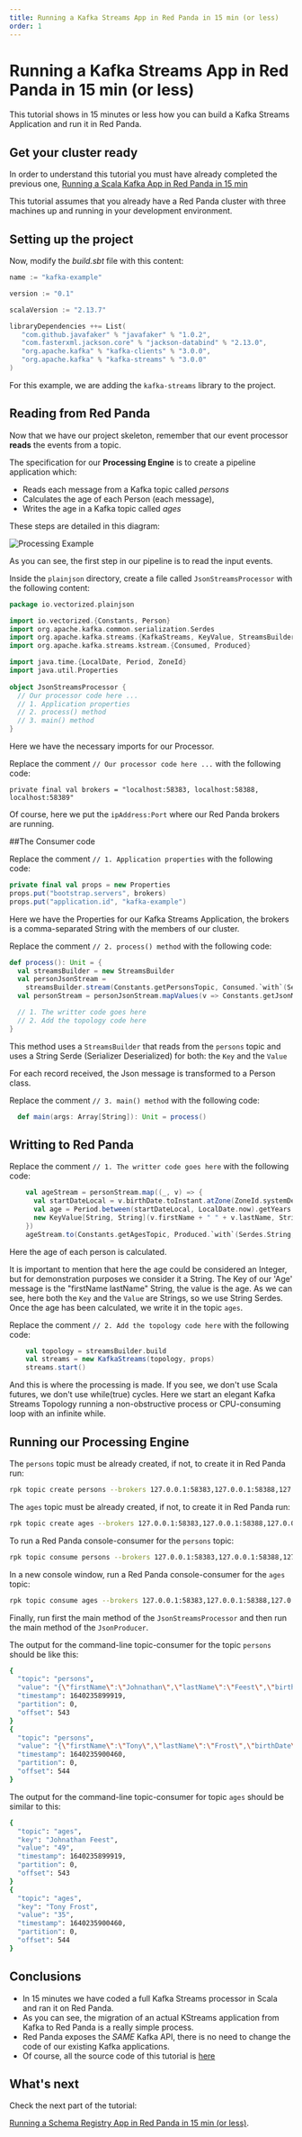 ```yaml
---
title: Running a Kafka Streams App in Red Panda in 15 min (or less)
order: 1
---
```


# Running a Kafka Streams App in Red Panda in 15 min (or less)

This tutorial shows in 15 minutes or less how you can build a Kafka Streams Application and run it in Red Panda.   

## Get your cluster ready

In order to understand this tutorial you must have already completed the previous one, [Running a Scala Kafka App in Red Panda in 15 min](/docs/scala-example) 

This tutorial assumes that you already have a Red Panda cluster with three machines up and running in your development environment.

## Setting up the project 

Now, modify the *build.sbt* file with this content:

```scala
name := "kafka-example"

version := "0.1"

scalaVersion := "2.13.7"

libraryDependencies ++= List(
   "com.github.javafaker" % "javafaker" % "1.0.2",
   "com.fasterxml.jackson.core" % "jackson-databind" % "2.13.0",
   "org.apache.kafka" % "kafka-clients" % "3.0.0",
   "org.apache.kafka" % "kafka-streams" % "3.0.0"
)
```
For this example, we are adding the `kafka-streams` library to the project. 

## Reading from Red Panda

Now that we have our project skeleton, remember that our event processor **reads** the events from a topic.

The specification for our **Processing Engine**  is to create a pipeline application which:
- Reads each message from a Kafka topic called *persons*
- Calculates the age of each Person (each message), 
- Writes the age in a Kafka topic called *ages*

These steps are detailed in this diagram:

![Processing Example](./images/processing_example.png)

As you can see, the first step in our pipeline is to read the input events.

Inside the `plainjson` directory, create a file called `JsonStreamsProcessor` with the following content:

```scala
package io.vectorized.plainjson

import io.vectorized.{Constants, Person}
import org.apache.kafka.common.serialization.Serdes
import org.apache.kafka.streams.{KafkaStreams, KeyValue, StreamsBuilder}
import org.apache.kafka.streams.kstream.{Consumed, Produced}

import java.time.{LocalDate, Period, ZoneId}
import java.util.Properties
  
object JsonStreamsProcessor {
  // Our processor code here ...
  // 1. Application properties
  // 2. process() method
  // 3. main() method
}
```
Here we have the necessary imports for our Processor.

Replace the comment `// Our processor code here ...` with the following code:

`private final val brokers = "localhost:58383, localhost:58388, localhost:58389"`

Of course, here we put the `ipAddress:Port` where our Red Panda brokers are running.

##The Consumer code

Replace the comment `// 1. Application properties` with the following code:

```scala
private final val props = new Properties
props.put("bootstrap.servers", brokers)
props.put("application.id", "kafka-example")
```

Here we have the Properties for our Kafka Streams Application, the brokers is a comma-separated String with the members of our cluster.

Replace the comment `// 2. process() method` with the following code:

```scala
def process(): Unit = {
  val streamsBuilder = new StreamsBuilder
  val personJsonStream =
    streamsBuilder.stream(Constants.getPersonsTopic, Consumed.`with`(Serdes.String, Serdes.String))
  val personStream = personJsonStream.mapValues(v => Constants.getJsonMapper.readValue(v, classOf[Person]))

  // 1. The writter code goes here
  // 2. Add the topology code here
}
```

This method uses a `StreamsBuilder` that reads from the `persons` topic and uses a String Serde (Serializer Deserialized)
for both: the `Key` and the `Value`

For each record received, the Json message is transformed to a Person class.

Replace the comment `// 3. main() method` with the following code:
```scala
  def main(args: Array[String]): Unit = process()
```

## Writting to Red Panda

Replace the comment `// 1. The writter code goes here` with the following code:

```scala
    val ageStream = personStream.map((_, v) => {
      val startDateLocal = v.birthDate.toInstant.atZone(ZoneId.systemDefault).toLocalDate
      val age = Period.between(startDateLocal, LocalDate.now).getYears
      new KeyValue[String, String](v.firstName + " " + v.lastName, String.valueOf(age))
    })
    ageStream.to(Constants.getAgesTopic, Produced.`with`(Serdes.String, Serdes.String))
```
Here the age of each person is calculated.

It is important to mention that here the age could be considered an Integer, but for demonstration purposes we consider it a String.
The Key of our 'Age' message is the "firstName lastName" String, the value is the age.
As we can see, here both the `Key` and the `Value` are Strings, so we use String Serdes.
Once the age has been calculated, we write it in the topic `ages`.

Replace the comment  `// 2. Add the topology code here` with the following code:  

```scala
    val topology = streamsBuilder.build
    val streams = new KafkaStreams(topology, props)
    streams.start()
```

And this is where the processing is made. If you see, we don't use Scala futures, we don't use while(true) cycles.
Here we start an elegant Kafka Streams Topology running a non-obstructive process or CPU-consuming loop with an infinite while. 

## Running our Processing Engine

The `persons` topic must be already created, if not, to create it in Red Panda run:

```bash
rpk topic create persons --brokers 127.0.0.1:58383,127.0.0.1:58388,127.0.0.1:58389
```

The `ages` topic must be already created, if not, to create it in Red Panda run:

```bash
rpk topic create ages --brokers 127.0.0.1:58383,127.0.0.1:58388,127.0.0.1:58389
```

To run a Red Panda console-consumer for the `persons` topic:

```bash
rpk topic consume persons --brokers 127.0.0.1:58383,127.0.0.1:58388,127.0.0.1:58389
```

In a new console window, run a Red Panda console-consumer for the `ages` topic:

```bash
rpk topic consume ages --brokers 127.0.0.1:58383,127.0.0.1:58388,127.0.0.1:58389
```

Finally, run first the main method of the `JsonStreamsProcessor` and then run the main method of the `JsonProducer`.

The output for the command-line topic-consumer for the topic `persons` should be like this:

```bash
{
  "topic": "persons",
  "value": "{\"firstName\":\"Johnathan\",\"lastName\":\"Feest\",\"birthDate\":\"1972-08-01T22:24:36.523+00:00\",\"city\":\"North Harvey\",\"ipAddress\":\"233.24.49.159\"}",
  "timestamp": 1640235899919,
  "partition": 0,
  "offset": 543
}
{
  "topic": "persons",
  "value": "{\"firstName\":\"Tony\",\"lastName\":\"Frost\",\"birthDate\":\"1986-05-08T11:36:13.036+00:00\",\"city\":\"New Warrenbury\",\"ipAddress\":\"178.13.90.20\"}",
  "timestamp": 1640235900460,
  "partition": 0,
  "offset": 544
}
```

The output for the command-line topic-consumer for topic `ages` should be similar to this:

```bash
{
  "topic": "ages",
  "key": "Johnathan Feest",
  "value": "49",
  "timestamp": 1640235899919,
  "partition": 0,
  "offset": 543
}
{
  "topic": "ages",
  "key": "Tony Frost",
  "value": "35",
  "timestamp": 1640235900460,
  "partition": 0,
  "offset": 544
}
```

## Conclusions

- In 15 minutes we have coded a full Kafka Streams processor in Scala and ran it on Red Panda.
- As you can see, the migration of an actual KStreams application from Kafka to Red Panda is a really simple process.
- Red Panda exposes the *SAME* Kafka API, there is no need to change the code of our existing Kafka applications.
- Of course, all the source code of this tutorial is [here](https://github.com/vectorizedio/redpanda/tree/dev/docs)

## What's next

Check the next part of the tutorial: 

 [Running a Schema Registry App in Red Panda in 15 min (or less)](/docs/schemaRegistry-example).
